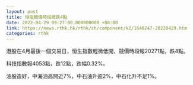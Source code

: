 ```yaml
---
layout: post
title: 恒指競價時段微跌4點
date: 2022-04-29 09:27:00.000000000 +08:00
link: https://news.rthk.hk/rthk/ch/component/k2/1646247-20220429.htm
categories: rthk
---
```


港股在4月最後一個交易日，恒生指數輕微低開，競價時段報20271點，跌4點。

科技指數報4053點，跌12點，跌幅0.32%。

油股造好，中海油高開近7%，中石油升逾2%，中石化升不足1%。
